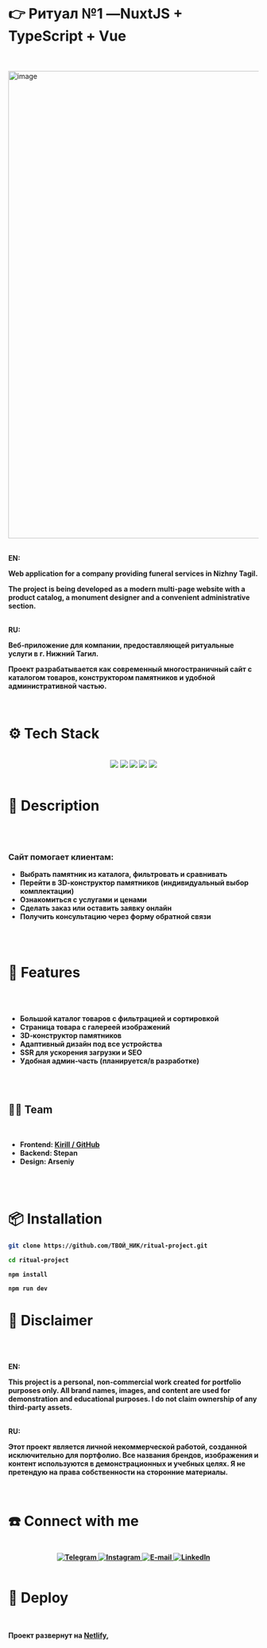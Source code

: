 # 👉 **Ритуал №1** —NuxtJS + TypeScript + Vue
<br><br>
<img width="1707" height="939" alt="image" src="https://github.com/user-attachments/assets/6125c0a5-3869-4b51-bbcf-5d43c84ba2b8" />
<br><br>
<div>
  <b>EN:<br/>
<p>
Web application for a company providing funeral services in Nizhny Tagil.
</p>
<p>
The project is being developed as a modern multi-page website with a product catalog, a monument designer and a convenient administrative section.
</p>
</div>
<br>
<div>
<b>RU:<br/>
<p>
Веб‑приложение для компании, предоставляющей ритуальные услуги в г. Нижний Тагил.  
</p>
  <p>
    Проект разрабатывается как современный многостраничный сайт с каталогом товаров, конструктором памятников и удобной административной частью.
  </p>
</div>
<br>
<h1>⚙️ Tech Stack</h1>
<br>
<div align="center">
  <img src="https://img.shields.io/badge/Next.js-000000.svg?style=for-the-badge&logo=nextdotjs&logoColor=white"/>
  <img src="https://img.shields.io/badge/tailwindcss-%2338B2AC.svg?style=for-the-badge&logo=tailwind-css&logoColor=white"/>
  <img src="https://img.shields.io/badge/typescript-%23007ACC.svg?style=for-the-badge&logo=typescript&logoColor=white"/>
   <img src="https://img.shields.io/badge/GSAP-88CE02?style=for-the-badge&logo=greensock&logoColor=white"/>
   <img src="https://img.shields.io/badge/three.js-%23000000.svg?style=for-the-badge&logo=three.js&logoColor=%234CC1D3"/>
</div>
<br>

<h1>🚀 Description</h1>
<br><br>
<h3>Сайт помогает клиентам:</h3>
<ul>
  <li>Выбрать памятник из каталога, фильтровать и сравнивать</li>
  <li>Перейти в 3D‑конструктор памятников (индивидуальный выбор комплектации)</li>
  <li>Ознакомиться с услугами и ценами</li>
  <li>Сделать заказ или оставить заявку онлайн</li>
  <li>Получить консультацию через форму обратной связи</li>
</ul>
<br><br>

<h1>🚀 Features</h1>
<br><br>
<ul>
  <li>Большой каталог товаров с фильтрацией и сортировкой</li>
  <li>Страница товара с галереей изображений</li>
  <li>3D‑конструктор памятников</li>
  <li>Адаптивный дизайн под все устройства</li>
  <li>SSR для ускорения загрузки и SEO</li>
  <li>Удобная админ‑часть (планируется/в разработке)</li>
</ul>
<br><br>

<h2>👨‍💻 Team</h2>
<br>
<ul>
  <li><strong>Frontend</strong>: <a href="https://github.com/Kushovka">Kirill / GitHub</a></li>
  <li><strong>Backend</strong>: Stepan</li>
  <li><strong>Design</strong>: Arseniy</li>
</ul>

<br><br>

<h1>📦 Installation</h1>

```bash
git clone https://github.com/ТВОЙ_НИК/ritual-project.git

cd ritual-project

npm install

npm run dev
```


# 🚨 Disclaimer
<br><br>
<div>
   <b>EN:<br/>
  <p>
    This project is a personal, non-commercial work created for portfolio purposes only. All brand names, images, and content are used for demonstration and educational purposes. I do not claim ownership of any third-party assets.
  </p>
</div>
<br>
<div>
    <b>RU:<br/>
  <p>
    Этот проект является личной некоммерческой работой, созданной исключительно для портфолио. Все названия брендов, изображения и контент используются в демонстрационных и учебных целях. Я не претендую на права собственности на сторонние материалы.
  </p>
</div>
<br>
<h1>☎️ Connect with me </h1>
 <br>
    <div align="center">
        <a href="https://t.me/kushovka">
<img src="https://img.shields.io/badge/Telegram-%2304A1F7.svg?style=for-the-badge&logo=telegram&logoColor=white" alt="Telegram" />
        </a>
        <a href="https://www.instagram.com/kushovka">
<img src="https://img.shields.io/badge/Instagram-%23E4405F.svg?style=for-the-badge&logo=instagram&logoColor=white" alt="Instagram" />
        </a>
        <a href="mailto:kushovk2003@mail.ru">
<img src="https://img.shields.io/badge/Email-D14836?style=for-the-badge&logo=gmail&logoColor=white" alt="E-mail" />
        </a>
           </a>
        <a href="https://www.linkedin.com/in/kirill-kushov-9714b9364?utm_source=share&utm_campaign=share_via&utm_content=profile&utm_medium=ios_app">
<img src="https://img.shields.io/badge/LinkedIn-0A66C2?style=for-the-badge&logo=linkedin&logoColor=white" alt="LinkedIn" />
        </a>
</div>
 <br>
 
# 🚨 Deploy

<br>
<div>
  <p>
  Проект развернут на 
  <a href="https://hydravrkushov.netlify.app/"><strong>Netlify</strong></a>,
</p>
</div>
<br>
